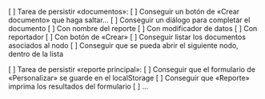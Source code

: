 [ ] Tarea de persistir «documentos»:
    [ ] Conseguir un botón de «Crear documento» que haga saltar...
    [ ] Conseguir un diálogo para completar el documento
        [ ] Con nombre del reporte
        [ ] Con modificador de datos
        [ ] Con reportador
        [ ] Con botón de «Crear»
    [ ] Conseguir listar los documentos asociados al nodo
    [ ] Conseguir que se pueda abrir el siguiente nodo, dentro de la lista

[ ] Tarea de persistir «reporte principal»:
    [ ] Conseguir que el formulario de «Personalizar» se guarde en el localStorage
    [ ] Conseguir que «Reporte» imprima los resultados del formulario
    [ ] ...